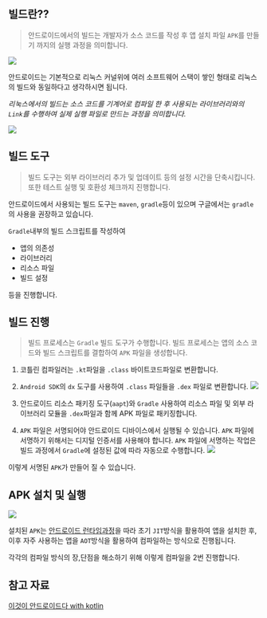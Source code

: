 ## 빌드란??

> 안드로이드에서의 빌드는 개발자가 소스 코드를 작성 후 앱 설치 파일 `APK`를 만들기 까지의 실행 과정을 의미합니다.

![](https://velog.velcdn.com/images/cksgodl/post/03d2de11-9154-4ada-91dc-9facf47d7830/image.png)

안드로이드는 기본적으로 리눅스 커널위에 여러 소프트웨어 스택이 쌓인 형태로 리눅스의 빌드와 동일하다고 생각하시면 됩니다.

_리눅스에서의 빌드는 소스 코드를 기계어로 컴파일 한 후 사용되는 라이브러리와의 `Link`를 수행하여 실제 실행 파일로 만드는 과정을 의미합니다._

![](https://velog.velcdn.com/images/cksgodl/post/a7bf4565-4c76-4b06-810f-50be18f1ddb2/image.png)

## 빌드 도구

> 빌드 도구는 외부 라이브러리 추가 및 업데이트 등의 설정 시간을 단축시킵니다. 또한 테스트 실행 및 호환성 체크까지 진행합니다.

안드로이드에서 사용되는 빌드 도구는 `maven`, `gradle`등이 있으며 구글에서는 `gradle`의 사용을 권장하고 있습니다.

`Gradle`내부의 빌드 스크립트를 작성하여

- 앱의 의존성
- 라이브러리
- 리소스 파일
- 빌드 설정

등을 진행합니다.

## 빌드 진행

> 빌드 프로세스는 `Gradle` 빌드 도구가 수행합니다. 빌드 프로세스는 앱의 소스 코드와 빌드 스크립트를 결합하여 `APK` 파일을 생성합니다.

1. 코틀린 컴파일러는 `.kt`파일을 `.class` 바이트코드파일로 변환합니다.

2. `Android SDK`의 `dx` 도구를 사용하여 `.class` 파일들을 `.dex` 파일로 변환합니다.
   ![](https://velog.velcdn.com/images/cksgodl/post/489f63f9-d1e3-4c31-af6f-6a60b3ab3cca/image.png)

3. 안드로이드 리소스 패키징 도구(`aapt`)와 `Gradle` 사용하여 리소스 파일 및 외부 라이브러리 모듈을 `.dex`파일과 함께 APK 파일로 패키징합니다.

4. `APK` 파일은 서명되어야 안드로이드 디바이스에서 실행될 수 있습니다. `APK` 파일에 서명하기 위해서는 디지털 인증서를 사용해야 합니다. `APK` 파일에 서명하는 작업은 빌드 과정에서 `Gradle`에 설정된 값에 따라 자동으로 수행합니다.
   ![](https://velog.velcdn.com/images/cksgodl/post/0f48ca15-e9aa-4c90-9975-a9c876cf6c48/image.png)

이렇게 서명된 `APK`가 만들어 질 수 있습니다.

## APK 설치 및 실행

![](https://velog.velcdn.com/images/cksgodl/post/62309eca-a848-411c-8799-372868d38fb2/image.png)

설치된 `APK`는 [안드로이드 런타임과정](https://velog.io/@cksgodl/Android-Android-Runtime%ED%99%98%EA%B2%BD-ART%EC%99%80-Dalvik%EC%97%90-%EB%8C%80%ED%95%98%EC%97%AC)을 따라 초기 `JIT`방식을 활용하여 앱을 설치한 후, 이후 자주 사용하는 앱을 `AOT`방식을 활용하여 컴파일하는 방식으로 진행됩니다.

각각의 컴파일 방식의 장,단점을 해소하기 위해 이렇게 컴파일을 2번 진행합니다.

## 참고 자료

[이것이 안드로이드다 with kotlin](https://m.hanbit.co.kr/channel/category/category_view.html?cms_code=CMS4183604672)
